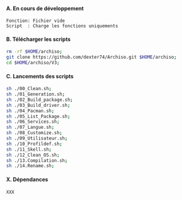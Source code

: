 #### A. En cours de développement
```
Fonction: Fichier vide
Script  : Charge les fonctions uniquements
```

#### B. Télécharger les scripts 
```bash
rm -rf $HOME/archiso;
git clone https://github.com/dexter74/Archiso.git $HOME/archiso;
cd $HOME/archiso/V3;
```

#### C. Lancements des scripts
```bash
sh ./00_Clean.sh;
sh ./01_Generation.sh;
sh ./02_Build_package.sh;
sh ./03_Build_driver.sh;
sh ./04_Pacman.sh;
sh ./05_List_Package.sh;
sh ./06_Services.sh;
sh ./07_Langue.sh;
sh ./08_Customize.sh;
sh ./09_Utilisateur.sh;
sh ./10_Profildef.sh;
sh ./11_Skell.sh;
sh ./12_Clean_OS.sh;
sh ./13.Compilation.sh;
sh ./14.Rename.sh;
```

#### X. Dépendances 
```bash
XXX
```
